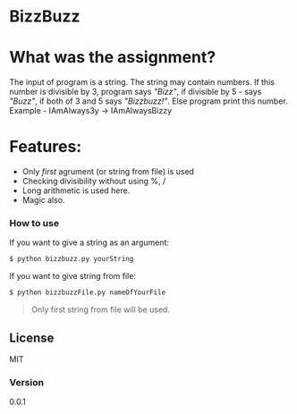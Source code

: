 # BizzBuzz

# What was the assignment?
The input of program is a string. The string may contain numbers. If this number is divisible by 3, program says *"Bizz"*, if divisible by 5 - says *"Buzz"*, if both of 3 and 5 says *"Bizzbuzz!"*. Else program print this number. Example - IAmAlways3y -> IAmAlwaysBizzy
# Features:
- Only *first* agrument (or string from file) is used
- Checking divisibility without using %, /
- Long arithmetic is used here.
- Magic also.

### How to use

If you want to give a string as an argument:
```sh
$ python bizzbuzz.py yourString
```
If you want to give string from file:
```sh
$ python bizzbuzzFile.py nameOfYourFile
```

> Only first string from file will be used.



License
----

MIT

### Version
0.0.1


